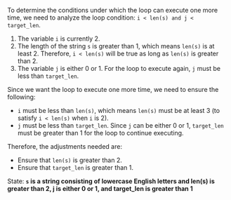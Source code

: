 To determine the conditions under which the loop can execute one more time, we need to analyze the loop condition: `i < len(s) and j < target_len`.

1. The variable `i` is currently 2.
2. The length of the string `s` is greater than 1, which means `len(s)` is at least 2. Therefore, `i < len(s)` will be true as long as `len(s)` is greater than 2.
3. The variable `j` is either 0 or 1. For the loop to execute again, `j` must be less than `target_len`.

Since we want the loop to execute one more time, we need to ensure the following:
- `i` must be less than `len(s)`, which means `len(s)` must be at least 3 (to satisfy `i < len(s)` when `i` is 2).
- `j` must be less than `target_len`. Since `j` can be either 0 or 1, `target_len` must be greater than 1 for the loop to continue executing.

Therefore, the adjustments needed are:
- Ensure that `len(s)` is greater than 2.
- Ensure that `target_len` is greater than 1.

State: **`s` is a string consisting of lowercase English letters and len(s) is greater than 2, j is either 0 or 1, and target_len is greater than 1**